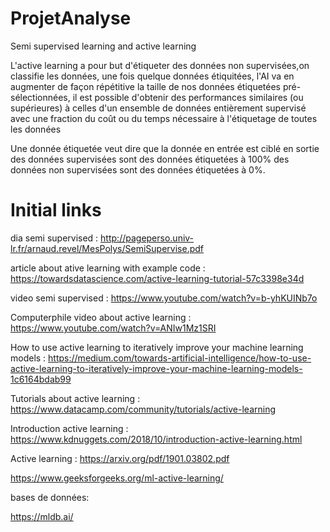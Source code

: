 # ProjetAnalyse
Semi supervised learning and active learning




L'active learning a pour but d'étiqueter des données non supervisées,on classifie les données, une fois quelque données étiquitées, l'AI va en augmenter de façon répétitive la taille de nos données étiquetées pré-sélectionnées, il est possible d'obtenir des performances similaires (ou supérieures) à celles d'un ensemble de données entièrement supervisé avec une fraction du coût ou du temps nécessaire à l'étiquetage de toutes les données

Une donnée étiquetée veut dire que la donnée en entrée est ciblé en sortie des données supervisées sont des données étiquetées à 100% des données non supervisées sont des données étiquetées à 0%.

# Initial links 

dia semi supervised : 
http://pageperso.univ-lr.fr/arnaud.revel/MesPolys/SemiSupervise.pdf

article about ative learning with example code : 
https://towardsdatascience.com/active-learning-tutorial-57c3398e34d

video semi supervised :
https://www.youtube.com/watch?v=b-yhKUINb7o

Computerphile video about active learning :
https://www.youtube.com/watch?v=ANIw1Mz1SRI

How to use active learning to iteratively improve your machine learning models :
https://medium.com/towards-artificial-intelligence/how-to-use-active-learning-to-iteratively-improve-your-machine-learning-models-1c6164bdab99

Tutorials about active learning :
https://www.datacamp.com/community/tutorials/active-learning

Introduction active learning :
https://www.kdnuggets.com/2018/10/introduction-active-learning.html

Active learning :
https://arxiv.org/pdf/1901.03802.pdf

https://www.geeksforgeeks.org/ml-active-learning/


bases de données:

https://mldb.ai/
